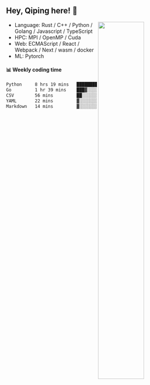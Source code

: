 

## Hey, Qiping here! :wave:

[<img align="right" width="50%" src="https://github-readme-stats.vercel.app/api?username=ppppqp&theme=dark&show_icons=true">](https://metrics.lecoq.io/ppppqp?template=classic)



-   Language: Rust / C++ / Python / Golang / Javascript / TypeScript
-   HPC: MPI / OpenMP / Cuda
-   Web: ECMAScript / React / Webpack / Next / wasm / docker
-   ML: Pytorch



#### :bar_chart: Weekly coding time

<!--START_SECTION:waka-->

```txt
Python     8 hrs 19 mins   ██████████████████░░░░░░░   72.03 %
Go         1 hr 39 mins    ███▓░░░░░░░░░░░░░░░░░░░░░   14.31 %
CSV        56 mins         ██░░░░░░░░░░░░░░░░░░░░░░░   08.22 %
YAML       22 mins         ▓░░░░░░░░░░░░░░░░░░░░░░░░   03.28 %
Markdown   14 mins         ▓░░░░░░░░░░░░░░░░░░░░░░░░   02.16 %
```

<!--END_SECTION:waka-->
